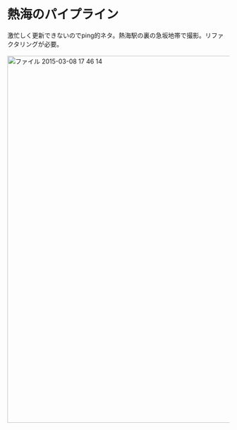 # 熱海のパイプライン
激忙しく更新できないのでping的ネタ。熱海駅の裏の急坂地帯で撮影。リファクタリングが必要。<br />
<br />
<a href="-2015-03-08-17-46-14-e1425804524135.jpeg"><img src="-2015-03-08-17-46-14-e1425804524135-768x1024.jpeg" alt="ファイル 2015-03-08 17 46 14" width="625" height="833" class="aligncenter size-large wp-image-5320" /></a><br />
<br />

